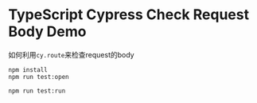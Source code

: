 TypeScript Cypress Check Request Body Demo
================================================

如何利用`cy.route`来检查request的body

```
npm install
npm run test:open

npm run test:run
```
